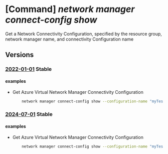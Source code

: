 # [Command] _network manager connect-config show_

Get a Network Connectivity Configuration, specified by the resource group, network manager name, and connectivity Configuration name

## Versions

### [2022-01-01](/Resources/mgmt-plane/L3N1YnNjcmlwdGlvbnMve30vcmVzb3VyY2Vncm91cHMve30vcHJvdmlkZXJzL21pY3Jvc29mdC5uZXR3b3JrL25ldHdvcmttYW5hZ2Vycy97fS9jb25uZWN0aXZpdHljb25maWd1cmF0aW9ucy97fQ==/2022-01-01.xml) **Stable**

<!-- mgmt-plane /subscriptions/{}/resourcegroups/{}/providers/microsoft.network/networkmanagers/{}/connectivityconfigurations/{} 2022-01-01 -->

#### examples

- Get Azure Virtual Network Manager Connectivity Configuration
    ```bash
        network manager connect-config show --configuration-name "myTestConnectivityConfig" --network-manager-name "testNetworkManager" --resource-group "myResourceGroup"
    ```

### [2024-07-01](/Resources/mgmt-plane/L3N1YnNjcmlwdGlvbnMve30vcmVzb3VyY2Vncm91cHMve30vcHJvdmlkZXJzL21pY3Jvc29mdC5uZXR3b3JrL25ldHdvcmttYW5hZ2Vycy97fS9jb25uZWN0aXZpdHljb25maWd1cmF0aW9ucy97fQ==/2024-07-01.xml) **Stable**

<!-- mgmt-plane /subscriptions/{}/resourcegroups/{}/providers/microsoft.network/networkmanagers/{}/connectivityconfigurations/{} 2024-07-01 -->

#### examples

- Get Azure Virtual Network Manager Connectivity Configuration
    ```bash
        network manager connect-config show --configuration-name "myTestConnectivityConfig" --network-manager-name "testNetworkManager" --resource-group "myResourceGroup"
    ```
